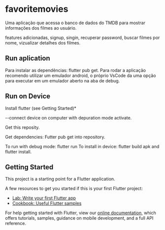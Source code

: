 # favoritemovies

Uma aplicação que acessa o banco de dados do TMDB para mostrar informações dos filmes ao usuário.

features adicionadas, signup, singin, recuperar password, buscar filmes por nome, vizualizar detalhes dos filmes.

## Run aplication

Para instalar as dependências: flutter pub get. Para rodar a aplicação recomendo utilizar um emulador android, o próprio VsCode da uma opção para executar em um emulador aberto na aba de debug.

## Run on Device

Install flutter (see Getting Started)*

--connect device on computer with depuration mode activate.

Get this reposity.

Get dependencies: Futter pub get into repository.

To run with debug mode: flutter run
To install in device: flutter build apk and flutter install. 

## Getting Started

This project is a starting point for a Flutter application.

A few resources to get you started if this is your first Flutter project:

- [Lab: Write your first Flutter app](https://flutter.dev/docs/get-started/codelab)
- [Cookbook: Useful Flutter samples](https://flutter.dev/docs/cookbook)

For help getting started with Flutter, view our
[online documentation](https://flutter.dev/docs), which offers tutorials,
samples, guidance on mobile development, and a full API reference.
